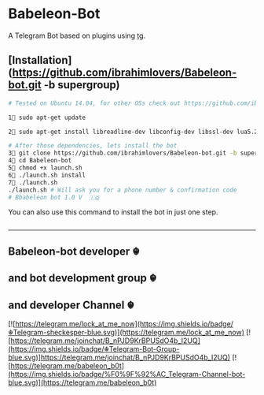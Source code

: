 Babeleon-Bot
============

A Telegram Bot based on plugins using [tg](https://github.com/vysheng/tg).


[Installation](https://github.com/ibrahimlovers/Babeleon-bot.git -b supergroup)
------------
```bash
# Tested on Ubuntu 14.04, for other OSs check out https://github.com/ibrahimlovers/Babeleon-bot.git -b supergroup

1⃣ sudo apt-get update 

2⃣ sudo apt-get install libreadline-dev libconfig-dev libssl-dev lua5.2 liblua5.2-dev lua-socket lua-sec lua-expat libevent-dev make unzip git redis-server autoconf g++ libjansson-dev libpython-dev expat libexpat1-dev
```

```bash
# After those dependencies, lets install the bot
3⃣ git clone https://github.com/ibrahimlovers/Babeleon-bot.git -b supergroup
4⃣ cd Babeleon-bot
5⃣ chmod +x launch.sh
6⃣ ./launch.sh install
7⃣ ./launch.sh
./launch.sh # Will ask you for a phone number & confirmation code 
# Bbabeleon bot 1.0 V  🇮🇶
```
You can also use this command to install the bot in just one step.
```bash

```
-----------------------------------------
Babeleon-bot developer ☬
-----------------------------------------
and bot development group ☬ 
-----------------------------------------
and developer Channel ☬ 
-----------------------------------------

[![https://telegram.me/lock_at_me_now](https://img.shields.io/badge/☬Telegram-sheckesper-blue.svg)](https://telegram.me/lock_at_me_now)
[![https://telegram.me/joinchat/B_nPJD9KrBPUSdO4b_I2UQ](https://img.shields.io/badge/☬Telegram-Bot-Group-blue.svg)]https://telegram.me/joinchat/B_nPJD9KrBPUSdO4b_I2UQ)
[![https://telegram.me/babeleon_b0t](https://img.shields.io/badge/%F0%9F%92%AC_Telegram-Channel-bot-blue.svg)](https://telegram.me/babeleon_b0t)
